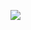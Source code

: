 ![](https://d2qnpzub7vnpid.cloudfront.net/original/2X/a/ac1888190c9f53e203258b43bbf3f215dbabb761.gif)
